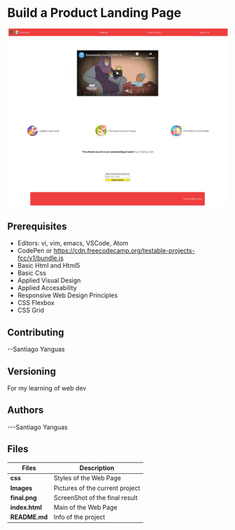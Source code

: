 # Build a Product Landing Page

![Product](final.png)

## Prerequisites

- Editors: vi, vim, emacs, VSCode, Atom
- CodePen or https://cdn.freecodecamp.org/testable-projects-fcc/v1/bundle.js
- Basic Html and Html5
- Basic Css
- Applied Visual Design
- Applied Accesability
- Responsive Web Design Principles
- CSS Flexbox
- CSS Grid

## Contributing

--Santiago Yanguas

## Versioning

For my learning of web dev

## Authors

---Santiago Yanguas

## Files

| Files          | Description                     |
| -------------- | ------------------------------- |
| **css**        | Styles of the Web Page          |
| **Images**     | Pictures of the current project |
| **final.png**  | ScreenShot of the final result  |
| **index.html** | Main of the Web Page            |
| **README.md**  | Info of the project             |
